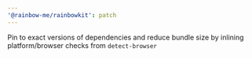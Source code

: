 ```yaml
---
'@rainbow-me/rainbowkit': patch
---
```


Pin to exact versions of dependencies and reduce bundle size by inlining platform/browser checks from `detect-browser`
